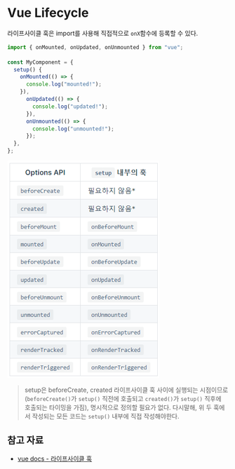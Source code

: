 # Vue Lifecycle

라이프사이클 훅은 import를 사용해 직접적으로 `onX`함수에 등록할 수 있다.

```js
import { onMounted, onUpdated, onUnmounted } from "vue";

const MyComponent = {
  setup() {
    onMounted(() => {
      console.log("mounted!");
    }),
      onUpdated(() => {
        console.log("updated!");
      }),
      onUnmounted(() => {
        console.log("unmounted!");
      });
  },
};
```

![vue2, 3 lifecycle diff](./img/vue2_3_lifecycle_diff.png)

> setup은 beforeCreate, created 라이프사이클 훅 사이에 실행되는 시점이므로(`beforeCreate()`가 `setup()` 직전에 호출되고 `created()`가 `setup()` 직후에 호출되는 타이밍을 가짐), 명시적으로 정의할 필요가 없다. 다시말해, 위 두 훅에서 작성되는 모든 코드는 `setup()` 내부에 직접 작성해야한다.

## 참고 자료

- [vue docs - 라이프사이클 훅](https://v3.ko.vuejs.org/guide/composition-api-lifecycle-hooks.html)
